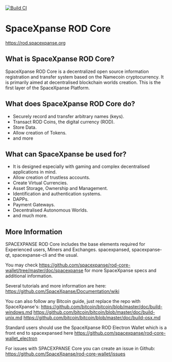 [![Build CI](https://github.com/SpaceXpanse/rod-core-wallet/actions/workflows/build.yml/badge.svg?branch=0.6.1)](https://github.com/SpaceXpanse/rod-core-wallet/actions/workflows/build.yml)

SpaceXpanse ROD Core
=========

https://rod.spacexpanse.org

What is SpaceXpanse ROD Core?
-------------

SpaceXpanse ROD Core is a decentralized open source information registration and transfer system based on the Namecoin cryptocurrency. It is primarily aimed at decentralised blockchain worlds creation. 
This is the first layer of the SpaceXpanse Platform.

What does SpaceXpanse ROD Core do?
----------------     

* Securely record and transfer arbitrary names (keys).
* Transact ROD Coins, the digital currency (ROD).
* Store Data.
* Allow creation of Tokens.
* and more

What can SpaceXpanse be used for?
--------------------------

* It is designed especially with gaming and complex decentralised applications in mind.
* Allow creation of trustless accounts.
* Create Virtual Currencies.
* Asset Storage, Ownership and Management.
* Identification and authentication systems.
* DAPPs.
* Payment Gateways.
* Decentralised Autonomous Worlds.
* and much more.

More Information
----------------

SPACEXPANSE ROD Core includes the base elements required for Experienced users, Miners and Exchanges. spacexpansed, spacexpanse-qt, spacexpanse-cli and the usual.

You may check https://github.com/spacexpanse/rod-core-wallet/tree/master/doc/spacexpanse for more SpaceXpanse specs and additional information.

Several tutorials and more information are here:
https://github.com/SpaceXpanse/Documentation/wiki

You can also follow any Bitcoin guide, just replace the repo with SpaceXpanse's:
https://github.com/bitcoin/bitcoin/blob/master/doc/build-windows.md
https://github.com/bitcoin/bitcoin/blob/master/doc/build-unix.md
https://github.com/bitcoin/bitcoin/blob/master/doc/build-osx.md


Standard users should use the SpaceXpanse ROD Electron Wallet which is a front end to spacexpansed here https://github.com/spacexpanse/rod-core-wallet_electron

For issues with SPACEXPANSE Core you can create an issue in Github: https://github.com/SpaceXpanse/rod-core-wallet/issues
